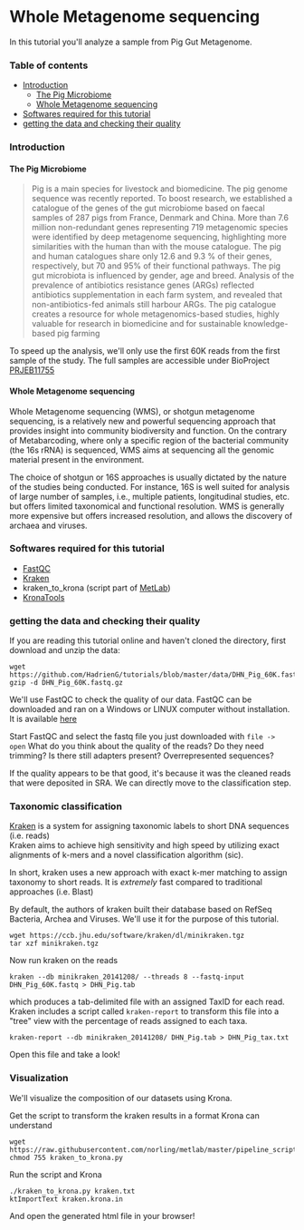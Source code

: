# Whole Metagenome sequencing

In this tutorial you'll analyze a sample from Pig Gut Metagenome.

### Table of contents

* [Introduction](#introduction)
    * [The Pig Microbiome](#the-pig-microbiome)
    * [Whole Metagenome sequencing](#whole-metagenome-sequencing)
* [Softwares required for this tutorial](#softwares-required-for-this-tutorial)
* [getting the data and checking their quality](#getting-the-data-and-checking-their-quality)

### Introduction

#### The Pig Microbiome

> Pig is a main species for livestock and biomedicine. The pig genome sequence was recently reported. To boost research, we established a catalogue of the genes of the gut microbiome based on faecal samples of 287 pigs from France, Denmark and China. More than 7.6 million non-redundant genes representing 719 metagenomic species were identified by deep metagenome sequencing, highlighting more similarities with the human than with the mouse catalogue. The pig and human catalogues share only 12.6 and 9.3 % of their genes, respectively, but 70 and 95% of their functional pathways. The pig gut microbiota is influenced by gender, age and breed. Analysis of the prevalence of antibiotics resistance genes (ARGs) reflected antibiotics supplementation in each farm system, and revealed that non-antibiotics-fed animals still harbour ARGs. The pig catalogue creates a resource for whole metagenomics-based studies, highly valuable for research in biomedicine and for sustainable knowledge-based pig farming

To speed up the analysis, we'll only use the first 60K reads from the first sample of the study. The full samples are accessible under BioProject [PRJEB11755](http://www.ncbi.nlm.nih.gov/bioproject/308698)

#### Whole Metagenome sequencing

Whole Metagenome sequencing (WMS), or shotgun metagenome sequencing, is a relatively new and powerful sequencing approach that provides insight into community biodiversity and function. On the contrary of Metabarcoding, where only a specific region of the bacterial community (the 16s rRNA) is sequenced, WMS aims at sequencing all the genomic material present in the environment.

The choice of shotgun or 16S approaches is usually dictated by the nature of the studies being conducted. For instance, 16S is well suited for analysis of large number of samples, i.e., multiple patients, longitudinal studies, etc. but offers limited taxonomical and functional resolution. WMS is generally more expensive but offers increased resolution, and allows the discovery of archaea and viruses.

### Softwares required for this tutorial

* [FastQC](http://www.bioinformatics.babraham.ac.uk/projects/fastqc/)
* [Kraken](https://ccb.jhu.edu/software/kraken/)
* kraken_to_krona (script part of [MetLab](https://github.com/norling/metlab))
* [KronaTools](https://github.com/marbl/Krona/wiki)

### getting the data and checking their quality

If you are reading this tutorial online and haven't cloned the directory, first download and unzip the data:

```
wget https://github.com/HadrienG/tutorials/blob/master/data/DHN_Pig_60K.fastq.gz
gzip -d DHN_Pig_60K.fastq.gz
```

We'll use FastQC to check the quality of our data. FastQC can be downloaded and
ran on a Windows or LINUX computer without installation. It is available [here](http://www.bioinformatics.babraham.ac.uk/projects/fastqc/)

Start FastQC and select the fastq file you just downloaded with `file -> open`
What do you think about the quality of the reads? Do they need trimming? Is there still adapters
present?  Overrepresented sequences?

If the quality appears to be that good, it's because it was the cleaned reads that were deposited in SRA.
We can directly move to the classification step.

### Taxonomic classification

[Kraken](https://ccb.jhu.edu/software/kraken/) is a system for assigning taxonomic labels to short DNA sequences (i.e. reads)  
Kraken aims to achieve high sensitivity and high speed by utilizing exact alignments of k-mers and a novel classification algorithm (sic).

In short, kraken uses a new approach with exact k-mer matching to assign taxonomy to short reads. It is *extremely* fast compared to traditional
approaches (i.e. Blast)

By default, the authors of kraken built their database based on RefSeq Bacteria, Archea and Viruses. We'll use it for the purpose of this tutorial.

```
wget https://ccb.jhu.edu/software/kraken/dl/minikraken.tgz
tar xzf minikraken.tgz
```

Now run kraken on the reads

`kraken --db minikraken_20141208/ --threads 8 --fastq-input DHN_Pig_60K.fastq > DHN_Pig.tab`

which produces a tab-delimited file with an assigned TaxID for each read. Kraken includes a script called `kraken-report` to transform
this file into a "tree" view with the percentage of reads assigned to each taxa.

`kraken-report --db minikraken_20141208/ DHN_Pig.tab > DHN_Pig_tax.txt`

Open this file and take a look!

### Visualization

We'll visualize the composition of our datasets using Krona.

Get the script to transform the kraken results in a format Krona can understand

```
wget https://raw.githubusercontent.com/norling/metlab/master/pipeline_scripts/kraken_to_krona.py
chmod 755 kraken_to_krona.py
```

Run the script and Krona

```
./kraken_to_krona.py kraken.txt
ktImportText kraken.krona.in
```

And open the generated html file in your browser!
